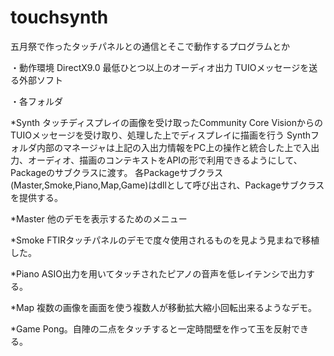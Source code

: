 ﻿touchsynth
==========

五月祭で作ったタッチパネルとの通信とそこで動作するプログラムとか

・動作環境
DirectX9.0
最低ひとつ以上のオーディオ出力
TUIOメッセージを送る外部ソフト


・各フォルダ

*Synth
 タッチディスプレイの画像を受け取ったCommunity Core VisionからのTUIOメッセージを受け取り、処理した上でディスプレイに描画を行う
 Synthフォルダ内部のマネージャは上記の入出力情報をPC上の操作と統合した上で入出力、オーディオ、描画のコンテキストをAPIの形で利用できるようにして、Packageのサブクラスに渡す。
 各Packageサブクラス(Master,Smoke,Piano,Map,Game)はdllとして呼び出され、Packageサブクラスを提供する。

*Master
 他のデモを表示するためのメニュー

*Smoke
 FTIRタッチパネルのデモで度々使用されるものを見よう見まねで移植した。

*Piano
 ASIO出力を用いてタッチされたピアノの音声を低レイテンシで出力する。

*Map
 複数の画像を画面を使う複数人が移動拡大縮小回転出来るようなデモ。
 
*Game
 Pong。自陣の二点をタッチすると一定時間壁を作って玉を反射できる。
 

